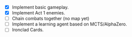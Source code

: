 - [x] Implement basic gameplay.
- [x] Implement Act 1 enemies.
- [ ] Chain combats together (no map yet)
- [ ] Implement a learning agent based on MCTS/AlphaZero.
- [ ] Ironclad Cards.